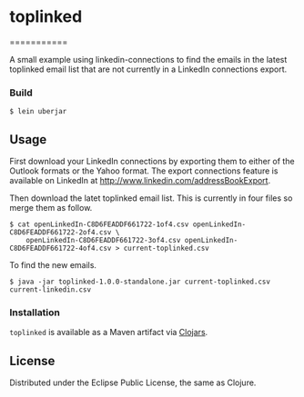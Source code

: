 # toplinked
===========

A small example using linkedin-connections to find the emails in the latest toplinked email list that are not currently in a LinkedIn connections export.

### Build

    $ lein uberjar

## Usage

First download your LinkedIn connections by exporting them to either of the Outlook formats or the Yahoo format. The export connections feature is available on LinkedIn at http://www.linkedin.com/addressBookExport.

Then download the latet toplinked email list. This is currently in four files so merge them as follow.

    $ cat openLinkedIn-C8D6FEADDF661722-1of4.csv openLinkedIn-C8D6FEADDF661722-2of4.csv \
        openLinkedIn-C8D6FEADDF661722-3of4.csv openLinkedIn-C8D6FEADDF661722-4of4.csv > current-toplinked.csv

To find the new emails.

    $ java -jar toplinked-1.0.0-standalone.jar current-toplinked.csv current-linkedin.csv

### Installation

`toplinked` is available as a Maven artifact via [Clojars](httpd://clojars.org/org.clojars.blucas/blinkedin-connects).

## License

Distributed under the Eclipse Public License, the same as Clojure.
